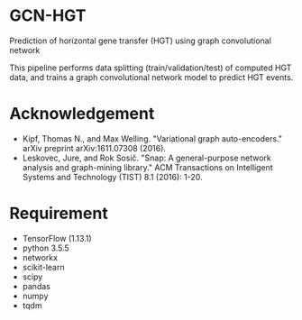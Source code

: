 # GCN-HGT
Prediction of horizontal gene transfer (HGT) using graph convolutional network

This pipeline performs data splitting (train/validation/test) of computed HGT data, and trains a graph convolutional network model to predict HGT events.

# Acknowledgement
* Kipf, Thomas N., and Max Welling. "Variational graph auto-encoders." arXiv preprint arXiv:1611.07308 (2016).
* Leskovec, Jure, and Rok Sosič. "Snap: A general-purpose network analysis and graph-mining library." ACM Transactions on Intelligent Systems and Technology (TIST) 8.1 (2016): 1-20.

# Requirement
* TensorFlow (1.13.1)
* python 3.5.5
* networkx
* scikit-learn
* scipy
* pandas
* numpy
* tqdm
